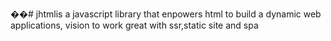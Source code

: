 ��#   j h t m l is a javascript library that enpowers html to build a dynamic web applications, vision to work great with ssr,static site and spa
 
 
